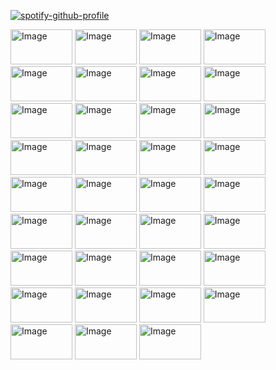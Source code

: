 [![spotify-github-profile](https://spotify-github-profile.kittinanx.com/api/view?uid=312k2hejrji76dyc7cggymrbju2m&cover_image=true&theme=novatorem&show_offline=false&background_color=121212&interchange=false&bar_color=cc2900&bar_color_cover=false)](https://spotify-github-profile.kittinanx.com/api/view?uid=312k2hejrji76dyc7cggymrbju2m&redirect=true)

<img width="99" height="56" alt="Image" src="https://github.com/user-attachments/assets/193e83ba-313e-499f-aff4-94e245a4d19d" />

<img width="99" height="56" alt="Image" src="https://github.com/user-attachments/assets/e5fdbb9e-7f6d-4e63-b391-1d53c9fe003e" />

<img width="99" height="56" alt="Image" src="https://github.com/user-attachments/assets/7e970d93-066d-456c-bca8-448855f8a047" />

<img width="99" height="56" alt="Image" src="https://github.com/user-attachments/assets/e0a43759-6c2e-4025-9755-9435c036eba0" />

<img width="99" height="56" alt="Image" src="https://github.com/user-attachments/assets/f4b727f1-a4bc-4d4f-abb1-95edc2a6ba42" />

<img width="99" height="56" alt="Image" src="https://github.com/user-attachments/assets/1fb32770-9768-4d7a-b7a3-c3bc1437edcb" />

<img width="99" height="56" alt="Image" src="https://github.com/user-attachments/assets/2b28f7a6-6bd0-4789-8e0f-c8b6c71865ca" />

<img width="99" height="56" alt="Image" src="https://github.com/user-attachments/assets/981aba4f-1e88-418a-93bb-c9c77d432eb8" />

<img width="99" height="56" alt="Image" src="https://github.com/user-attachments/assets/ba49140d-bbc3-4b21-942d-928572247485" />

<img width="99" height="56" alt="Image" src="https://github.com/user-attachments/assets/2ac8501c-0520-43cd-9c2f-0f87e8abdf32" />

<img width="99" height="56" alt="Image" src="https://github.com/user-attachments/assets/d4782906-eaad-4c00-81e6-532fbcfe7ed6" />

<img width="99" height="56" alt="Image" src="https://github.com/user-attachments/assets/647f07d8-2ee4-4068-a68b-cacc656426f4" />

<img width="99" height="56" alt="Image" src="https://github.com/user-attachments/assets/55c7e52d-e7e2-4927-a66f-b47aaac7fdd7" />

<img width="99" height="56" alt="Image" src="https://github.com/user-attachments/assets/478bf185-d45f-43df-ad29-f8d6b69fd3af" />

<img width="99" height="56" alt="Image" src="https://github.com/user-attachments/assets/fba78760-afd2-404e-a1c0-6a09cc6c802c" />

<img width="99" height="56" alt="Image" src="https://github.com/user-attachments/assets/ee061015-628c-456a-b770-f57ec39c435f" />

<img width="99" height="56" alt="Image" src="https://github.com/user-attachments/assets/fe35fb9c-27f4-4ed2-b42e-f43dce2d39fc" />

<img width="99" height="56" alt="Image" src="https://github.com/user-attachments/assets/9c172019-7cfe-4427-a0d7-da960f96af68" />

<img width="99" height="56" alt="Image" src="https://github.com/user-attachments/assets/8c215bfe-837d-4028-b29e-a8674f8f33c4" />

<img width="99" height="56" alt="Image" src="https://github.com/user-attachments/assets/6281a6f7-f006-4550-8ac7-dffe67d419d6" />

<img width="99" height="56" alt="Image" src="https://github.com/user-attachments/assets/490299cd-fb2d-43bb-b6bb-5b134256823e" />

<img width="99" height="56" alt="Image" src="https://github.com/user-attachments/assets/37e12018-4df2-4582-b90b-2f968994034f" />

<img width="99" height="56" alt="Image" src="https://github.com/user-attachments/assets/082b8b1f-1934-4452-830f-b692601c17b5" />

<img width="99" height="56" alt="Image" src="https://github.com/user-attachments/assets/60166f62-b2aa-43c9-bf0b-7380b361c769" />

<img width="99" height="56" alt="Image" src="https://github.com/user-attachments/assets/38c64534-3177-4d22-b3cf-d08af425e3fb" />

<img width="99" height="56" alt="Image" src="https://github.com/user-attachments/assets/0fade09f-ff50-46d7-aa46-e333f6336d3a" />

<img width="99" height="56" alt="Image" src="https://github.com/user-attachments/assets/30907778-a79a-4fc6-b011-16bf39ce454e" />

<img width="99" height="56" alt="Image" src="https://github.com/user-attachments/assets/9b36b138-5158-4752-9828-b6d8e44e3ffe" />

<img width="99" height="56" alt="Image" src="https://github.com/user-attachments/assets/9b77fd63-82d0-4f88-b920-3be27eebbc8f" />

<img width="99" height="56" alt="Image" src="https://github.com/user-attachments/assets/14935ef2-b8c0-4283-afbc-81df88cb3ec6" />

<img width="99" height="56" alt="Image" src="https://github.com/user-attachments/assets/07e76cdb-faa4-4533-ad2e-b1ec0c21be1a" />

<img width="99" height="56" alt="Image" src="https://github.com/user-attachments/assets/81371290-341c-43fa-9e22-dd1715ff691c" />

<img width="99" height="56" alt="Image" src="https://github.com/user-attachments/assets/c004b8b3-3753-49c1-8f16-fb2d0129570f" />

<img width="99" height="56" alt="Image" src="https://github.com/user-attachments/assets/bfc33357-6f98-4926-8744-2092197082d5" />

<img width="99" height="56" alt="Image" src="https://github.com/user-attachments/assets/2f1c33f5-703e-4e75-b185-881133b7844f" />
